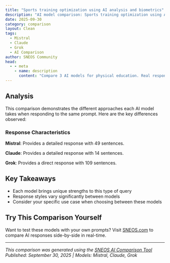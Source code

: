 ```yaml
---
title: "Sports training optimization using AI analysis and biometrics"
description: "AI model comparison: Sports training optimization using AI analysis and biometrics..."
date: 2025-09-30
category: comparison
layout: Clean
tags:
  - Mistral
  - Claude
  - Grok
  - AI Comparison
author: SNEOS Community
head:
  - - meta
    - name: description
      content: "Compare 3 AI models for physical education. Real responses from Mistral, Claude, Grok with detailed analysis."
---
```


<ChatComparison
  title="Sports training optimization using AI analysis and biometrics"
  prompt="Sports training optimization using AI analysis and biometrics"
  :responses='{
    "Mistral": "Optimizing sports training using AI analysis and biometrics involves leveraging advanced technologies to enhance performance, reduce injury risk, and tailor training programs to individual athletes. Here\u2019s a comprehensive approach to achieving this:\n\n### 1. Data Collection\n#### Biometrics\n- **Wearable Devices**: Use wearables like smartwatches, fitness trackers, and specialized sensors to collect data on heart rate, sleep patterns, hydration levels, and more.\n- **Motion Capture**: Employ motion capture systems to track body movements, posture, and biomechanics during training and competition.\n- **Physiological Monitoring**: Collect data on muscle activity (EMG), oxygen saturation, and other physiological parameters.\n\n#### Performance Metrics\n- **Speed and Distance**: Track speed, distance covered, and acceleration using GPS and accelerometers.\n- **Strength and Power**: Measure strength and power output using force plates and other strength-testing equipment.\n- **Endurance**: Monitor endurance through VO2 max tests and other cardiovascular assessments.\n\n### 2. Data Analysis\n#### AI and Machine Learning\n- **Pattern Recognition**: Use machine learning algorithms to identify patterns in performance data that correlate with peak performance or injury risk.\n- **Predictive Analytics**: Develop predictive models to forecast future performance and injury risk based on historical data.\n- **Personalized Training Plans**: Create individualized training plans by analyzing an athlete\u0027s strengths, weaknesses, and recovery needs.\n\n#### Biomechanical Analysis\n- **Movement Efficiency**: Analyze biomechanical data to identify inefficiencies in movement patterns and suggest corrections.\n- **Injury Prevention**: Use biomechanical data to identify movements that increase injury risk and recommend preventive exercises.\n\n### 3. Real-Time Feedback\n#### Augmented Reality (AR) and Virtual Reality (VR)\n- **AR Training**: Use AR to provide real-time feedback during training sessions, helping athletes correct their form and technique.\n- **VR Simulations**: Create VR simulations to practice specific scenarios and improve decision-making skills.\n\n#### Smart Coaching\n- **AI-Driven Coaching**: Develop AI-driven coaching systems that provide real-time feedback and adjust training plans based on performance data.\n- **Remote Monitoring**: Enable remote monitoring and coaching through mobile apps and cloud-based platforms.\n\n### 4. Recovery and Nutrition\n#### Recovery Monitoring\n- **Sleep Quality**: Monitor sleep quality and duration to ensure adequate recovery.\n- **Muscle Recovery**: Use biometrics to track muscle recovery and adjust training loads accordingly.\n\n#### Nutrition Planning\n- **Personalized Nutrition**: Develop personalized nutrition plans based on an athlete\u0027s metabolic rate, energy expenditure, and nutritional needs.\n- **Hydration Monitoring**: Track hydration levels and provide recommendations to maintain optimal hydration.\n\n### 5. Integration and Collaboration\n#### Multi-Disciplinary Teams\n- **Collaboration**: Foster collaboration between coaches, sports scientists, nutritionists, and medical professionals to create holistic training programs.\n- **Data Sharing**: Use secure platforms to share data and insights among team members.\n\n#### Athlete Engagement\n- **User-Friendly Interfaces**: Develop user-friendly interfaces for athletes to access their performance data and receive personalized recommendations.\n- **Gamification**: Incorporate gamification elements to motivate athletes and enhance engagement.\n\n### 6. Continuous Improvement\n#### Feedback Loops\n- **Continuous Monitoring**: Continuously monitor performance and biometric data to make real-time adjustments to training plans.\n- **Iterative Improvement**: Use feedback loops to iteratively improve training methods and technologies.\n\n#### Research and Development\n- **Innovation**: Invest in research and development to stay at the forefront of sports science and technology.\n- **Case Studies**: Conduct case studies and pilot programs to test new approaches and technologies.\n\n### Example Workflow\n1. **Data Collection**: Athlete wears a smartwatch and motion capture suit during training.\n2. **Data Analysis**: AI algorithms analyze the data to identify performance trends and potential injury risks.\n3. **Real-Time Feedback**: Athlete receives real-time feedback on technique and form through AR glasses.\n4. **Recovery Monitoring**: Sleep and muscle recovery data are collected and analyzed.\n5. **Nutrition Planning**: Personalized nutrition plan is developed based on metabolic data.\n6. **Collaboration**: Data is shared with the coaching team for collaborative decision-making.\n7. **Continuous Improvement**: Training plan is adjusted based on feedback and new data.\n\nBy integrating AI analysis and biometrics into sports training, athletes can achieve optimal performance, reduce injury risk, and benefit from personalized, data-driven training programs.",
    "Claude": "# Sports Training Optimization with AI and Biometrics\n\n## Overview\nAI-powered sports training optimization combines real-time biometric monitoring, performance analytics, and machine learning to create personalized training programs that maximize athletic performance while minimizing injury risk.\n\n## Key Components\n\n### 1. **Biometric Data Collection**\n- **Wearable Sensors**: Heart rate monitors, GPS trackers, accelerometers\n- **Performance Metrics**: Speed, power output, stride length, cadence\n- **Recovery Indicators**: HRV, sleep quality, stress levels\n- **Environmental Factors**: Temperature, humidity, altitude\n\n### 2. **AI Analysis Systems**\n\n#### **Performance Analytics**\n\u0060\u0060\u0060\n- Movement pattern analysis\n- Technique optimization\n- Fatigue detection\n- Performance trend identification\n- Comparative benchmarking\n\u0060\u0060\u0060\n\n#### **Predictive Modeling**\n- Injury risk assessment\n- Performance plateau prediction\n- Optimal training load calculation\n- Recovery time estimation\n\n### 3. **Training Optimization Features**\n\n#### **Personalized Programs**\n- Individual baseline establishment\n- Adaptive training intensity\n- Sport-specific skill development\n- Weakness identification and targeting\n\n#### **Real-time Adjustments**\n- Live form correction\n- Intensity modifications\n- Rest period optimization\n- Technique feedback\n\n## Implementation Technologies\n\n### **Hardware Stack**\n- **Wearables**: Smartwatches, chest straps, smart clothing\n- **Vision Systems**: Motion capture cameras, 3D analysis\n- **Mobile Devices**: Smartphones, tablets for data collection\n- **Environmental Sensors**: Weather stations, air quality monitors\n\n### **Software Architecture**\n\u0060\u0060\u0060python\n# Example training optimization algorithm\nclass TrainingOptimizer:\n    def __init__(self):\n        self.biometric_analyzer = BiometricAnalyzer()\n        self.performance_predictor = PerformancePredictor()\n        self.injury_risk_model = InjuryRiskModel()\n    \n    def optimize_training_plan(self, athlete_data):\n        current_fitness = self.assess_fitness_level(athlete_data)\n        injury_risk = self.injury_risk_model.predict(athlete_data)\n        optimal_load = self.calculate_training_load(\n            current_fitness, injury_risk\n        )\n        return self.generate_training_plan(optimal_load)\n\u0060\u0060\u0060\n\n## Benefits\n\n### **For Athletes**\n- Improved performance outcomes\n- Reduced injury rates\n- Faster recovery times\n- Better training efficiency\n- Data-driven insights\n\n### **For Coaches**\n- Objective performance metrics\n- Individualized training plans\n- Early injury warning systems\n- Progress tracking tools\n- Evidence-based decisions\n\n## Use Cases by Sport\n\n### **Endurance Sports** (Running, Cycling, Swimming)\n- VO2 max optimization\n- Pacing strategy development\n- Lactate threshold training\n- Aerobic capacity building\n\n### **Team Sports** (Football, Basketball, Soccer)\n- Position-specific training\n- Game situation simulation\n- Team coordination metrics\n- Tactical performance analysis\n\n### **Strength Sports** (Weightlifting, Track \u0026 Field)\n- Power output optimization\n- Technique refinement\n- Competition preparation\n- Load progression planning\n\n## Implementation Challenges\n\n### **Technical Challenges**\n- Data integration complexity\n- Real-time processing requirements\n- Sensor accuracy and reliability\n- Battery life limitations\n\n### **Practical Considerations**\n- Cost of implementation\n- Training for coaches/athletes\n- Privacy and data security\n- Equipment maintenance\n\n## Sample Metrics Dashboard\n\n\u0060\u0060\u0060\nPerformance Indicators:\n\u251C\u2500\u2500 Cardiovascular Health\n\u2502   \u251C\u2500\u2500 Resting HR: 45 bpm \u2713\n\u2502   \u251C\u2500\u2500 Max HR: 185 bpm\n\u2502   \u2514\u2500\u2500 HRV: 45ms \u2713\n\u251C\u2500\u2500 Training Load\n\u2502   \u251C\u2500\u2500 Weekly Volume: 85% of target \u26A0\uFE0F\n\u2502   \u251C\u2500\u2500 Intensity Distribution: Optimal \u2713\n\u2502   \u2514\u2500\u2500 Recovery Ratio: 2.1 \u2713\n\u2514\u2500\u2500 Injury Risk\n    \u251C\u2500\u2500 Movement Quality: 8.5/10 \u2713\n    \u251C\u2500\u2500 Fatigue Level: Moderate \u26A0\uFE0F\n    \u2514\u2500\u2500 Risk Score: Low \u2713\n\u0060\u0060\u0060\n\n## Future Developments\n\n### **Emerging Technologies**\n- Computer vision for form analysis\n- AI-powered nutrition optimization\n- Virtual reality training environments\n- Advanced biomechanical modeling\n\n### **",
    "Grok": "Sports training optimization using AI analysis and biometrics is a cutting-edge approach to enhancing athletic performance, preventing injuries, and personalizing training programs. By integrating Artificial Intelligence (AI) with biometric data, coaches, athletes, and sports scientists can make data-driven decisions to improve outcomes. Below, I\u2019ll break down how this works, its components, benefits, applications, and challenges.\n\n---\n\n### **What is Sports Training Optimization Using AI and Biometrics?**\nThis involves leveraging AI algorithms to process and analyze biometric data collected from athletes to create tailored training regimens, predict performance outcomes, and minimize injury risks. Biometrics refers to measurable physiological and behavioral data such as heart rate, muscle activity, movement patterns, and even psychological markers like stress levels.\n\nAI, with its ability to handle large datasets and identify patterns, processes this biometric data to provide actionable insights in real-time or over long-term training cycles.\n\n---\n\n### **Key Components**\n1. **Biometric Data Collection:**\n   - Wearable devices (e.g., smartwatches, heart rate monitors, GPS trackers) collect data like heart rate variability (HRV), oxygen levels, and calories burned.\n   - Motion capture systems and cameras track movement biomechanics, such as joint angles and running form.\n   - Sensors embedded in equipment (e.g., smart shoes or clothing) measure impact forces, stride length, and balance.\n   - Blood tests and other clinical metrics assess recovery markers like cortisol levels or muscle fatigue indicators.\n\n2. **AI Analysis:**\n   - Machine Learning (ML) algorithms analyze historical and real-time data to identify trends, weaknesses, and areas for improvement.\n   - Predictive analytics forecast potential injuries or performance declines based on fatigue levels or overtraining.\n   - Computer vision processes video footage to evaluate technique and suggest form corrections.\n   - Natural Language Processing (NLP) can integrate subjective athlete feedback (e.g., pain or mental state) into the analysis.\n\n3. **Feedback and Personalization:**\n   - AI systems generate personalized training plans based on the athlete\u2019s unique biometric profile, goals, and current condition.\n   - Real-time feedback during training sessions alerts athletes or coaches to improper form or overexertion.\n   - Recovery protocols are tailored based on data like sleep quality, HRV, and muscle recovery rates.\n\n---\n\n### **Benefits of AI and Biometrics in Sports Training**\n1. **Personalized Training Programs:**\n   - Traditional \u0022one-size-fits-all\u0022 training plans are replaced by individualized programs that account for an athlete\u2019s strengths, weaknesses, and recovery needs.\n   - Example: An AI system might reduce a runner\u2019s weekly mileage if biometric data indicates early signs of stress fractures.\n\n2. **Injury Prevention:**\n   - AI can predict overuse injuries by analyzing metrics like workload, fatigue, and biomechanical imbalances.\n   - Example: Wearable sensors detect\u4E0D\u5BF9\u79F0 gait in a soccer player, and AI suggests corrective exercises before an injury occurs.\n\n3. **Performance Enhancement:**\n   - AI identifies optimal training zones (e.g., heart rate zones for endurance) and suggests when to push harder or rest.\n   - Example: A swimmer\u2019s stroke technique is refined by AI analyzing underwater footage for drag reduction.\n\n4. **Real-Time Decision Making:**\n   - Coaches receive instant feedback during games or training, helping them make strategic decisions like substitutions based on fatigue levels.\n   - Example: A basketball player\u2019s heart rate data indicates fatigue, prompting the coach to rotate players.\n\n5. **Recovery Optimization:**\n   - Biometric data like sleep patterns and HRV help AI recommend recovery strategies, including nutrition, sleep schedules, and active recovery days.\n   - Example: After a heavy lifting session, AI might suggest a specific protein intake and a longer sleep duration for a weightlifter.\n\n---\n\n### **Applications in Sports**\n1. **Team Sports (e.g., Soccer, Basketball, Football):**\n   - Tracking player workload using GPS and heart rate monitors to balance training intensity and game time.\n   - AI analyzes game footage to suggest tactical improvements or opponent weaknesses.\n\n2. **Individual Sports (e.g., Tennis, Running, Swimming):**\n   - Motion capture and AI refine techniques, such as a tennis player\u2019s serve or a runner\u2019s stride.\n   - Wearables monitor recovery and suggest optimal tapering before competitions.\n\n3. **Endurance Sports (e.g., Cycling, Triathlon):**\n   - AI optimizes pacing strategies based on real-time biometric feedback like power output and heart rate.\n   - Predictive models help plan nutrition and hydration for long events.\n\n4. **Strength and Power Sports (e.g., Weightlifting, Sprinting):**\n   - AI monitors muscle fatigue and suggests optimal rest intervals or weight adjustments.\n   - Biometric sensors assess explosive power output and recommend drills to improve it.\n\n---\n\n### **Technologies and Tools Used**\n- **Wearable Devices:** Fitbit, Whoop, Garmin, Apple Watch for heart rate, sleep, and activity tracking.\n- **Motion Capture Systems:** Vicon, OptiTrack for detailed biomechanical analysis.\n- **AI Platforms:** IBM Watson, Google AI for processing large datasets and predictive modeling.\n- **Smart Equipment:** Adidas smart soccer balls, Zepp sensors in baseball bats for performance metrics.\n- **Mobile Apps:** Apps like Strava or TrainingPeaks integrate biometric data with AI to provide training insights.\n\n---\n\n### **Challenges and Limitations**\n1. **Data Privacy and Security:**\n   - Athletes\u2019 biometric data is sensitive, and breaches could expose personal health information.\n   - Strict compliance with regulations like GDPR is necessary.\n\n2. **Accuracy and Reliability:**\n   - Wearable devices may provide inconsistent data due to calibration issues or environmental factors.\n   - Over-reliance on AI recommendations without human oversight can lead to errors.\n\n3. **Cost and Accessibility:**\n   - High-end biometric systems and AI tools can be expensive, limiting access for smaller teams or individual athletes.\n   - Maintenance and technical expertise for these systems add to the cost.\n\n4. **Ethical Concerns:**\n   - Over-monitoring athletes may create psychological stress or pressure to perform.\n   - There\u2019s a risk of dehumanizing training by focusing solely on data rather than athlete well-being.\n\n5. **Integration Challenges:**\n   - Combining data from multiple sources (e.g., wearables, clinical tests, video) into a cohesive AI system can be complex.\n   - Coaches and athletes may lack the technical knowledge to interpret AI suggestions effectively.\n\n---\n\n### **Future Trends**\n1. **Advanced Wearables:**\n   - Next-gen wearables will measure more precise biomarkers, such as sweat composition for hydration levels or blood glucose for energy management.\n\n2. **AI-Driven Virtual Coaches:**\n   - Virtual assistants powered by AI will provide real-time coaching, replacing or supplementing human coaches for some athletes.\n\n3. **Genomics Integration:**\n   - Combining biometric data with genetic profiling will allow AI to predict an athlete\u2019s potential and tailor training from a young age.\n\n4. **Augmented Reality (AR) and Virtual Reality (VR):**\n   - AR/VR systems will simulate training environments, allowing athletes to practice with real-time biometric feedback and AI guidance.\n\n5. **Mental Health Monitoring:**\n   - AI will increasingly focus on psychological biometrics, like stress or focus levels, using data from speech patterns or brainwave sensors.\n\n---\n\n### **Case Studies**\n1. **NBA and Catapult Sports:**\n   - NBA teams use Catapult\u2019s wearable technology to monitor player workload and fatigue. AI analyzes this data to reduce injury risks during the grueling 82-game season.\n\n2. **Manchester City Football Club:**\n   - The club employs SAP Sports One, an AI-driven platform, to process player biometrics and game data for training optimization and tactical planning.\n\n3. **Olympic Athletes and WHOOP:**\n   - Many Olympians use WHOOP straps to track sleep, HRV, and recovery. AI algorithms provide daily \u201Cstrain\u201D and \u201Crecovery\u201D scores to guide training intensity.\n\n---\n\n### **Conclusion**\nSports training optimization using AI and biometrics represents a transformative shift in how athletes train and compete. By harnessing detailed physiological data and advanced algorithms, athletes can achieve peak performance while minimizing injury risks. However, successful implementation requires addressing challenges like cost, privacy, and ethical concerns. As technology advances, the integration of AI and biometrics will only become more sophisticated, paving the way for unprecedented levels of precision in sports training. \n\nIf you\u2019re looking to implement such a system or explore a specific sport or technology further, let me know!"
  }'
  published-date="12:01"
/>

## Analysis

This comparison demonstrates the different approaches each AI model takes when responding to the same prompt. Here are the key differences observed:

### Response Characteristics

**Mistral**: Provides a detailed response with 49 sentences. 

**Claude**: Provides a detailed response with 14 sentences. 

**Grok**: Provides a direct response with 109 sentences. 

## Key Takeaways

- Each model brings unique strengths to this type of query
- Response styles vary significantly between models
- Consider your specific use case when choosing between these models

## Try This Comparison Yourself

Want to test these models with your own prompts? Visit [SNEOS.com](https://sneos.com) to compare AI responses side-by-side in real-time.

---

*This comparison was generated using the [SNEOS AI Comparison Tool](https://sneos.com)*
*Published: September 30, 2025 | Models: Mistral, Claude, Grok*
